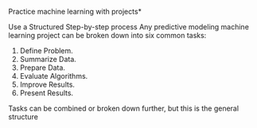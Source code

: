 Practice machine learning with projects* 

Use a Structured Step-by-step process
Any predictive modeling machine learning project can be broken
down into six common tasks:
1. Define Problem.
2. Summarize Data.
3. Prepare Data.
4. Evaluate Algorithms.
5. Improve Results.
6. Present Results.

Tasks can be combined or broken down further, but this is the general structure
